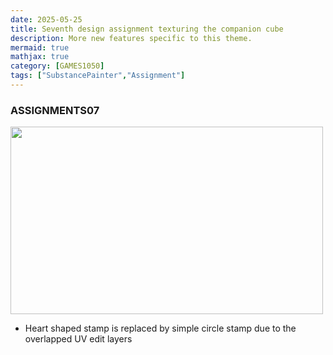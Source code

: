 ```yaml
---
date: 2025-05-25
title: Seventh design assignment texturing the companion cube
description: More new features specific to this theme.
mermaid: true
mathjax: true
category: [GAMES1050]
tags: ["SubstancePainter","Assignment"]
---
```

### ASSIGNMENTS07   
   
<img src="https://github.com/user-attachments/assets/bf0222f7-2b84-4f98-8197-442da4a00034" width="500" height="300"/>   
   
- Heart shaped stamp is replaced by simple circle stamp due to the overlapped UV edit layers
